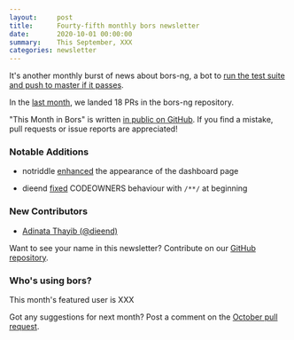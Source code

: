 ```yaml
---
layout:     post
title:      Fourty-fifth monthly bors newsletter
date:       2020-10-01 00:00:00
summary:    This September, XXX
categories: newsletter
---
```


It's another monthly burst of news about bors-ng, a bot to [run the test suite and push to master if it passes](https://github.com/xing/hops/blob/master/.github/PULL_REQUEST_TEMPLATE.md).

In the [last month](https://github.com/bors-ng/bors-ng/pulls?q=is%3Apr+is%3Amerged+closed%3A2020-09-01..2020-09-30),
we landed 18 PRs in the bors-ng repository.

"This Month in Bors" is written [in public on GitHub][GitHub for TMiB].
If you find a mistake, pull requests or issue reports are appreciated!

[GitHub for TMiB]: https://github.com/bors-ng/bors-ng.github.io


### Notable Additions

* notriddle [enhanced](https://github.com/bors-ng/bors-ng/pull/1019) the appearance of the dashboard page

* dieend [fixed](https://github.com/bors-ng/bors-ng/pull/1032) CODEOWNERS behaviour with `/**/` at beginning


### New Contributors

* [Adinata Thayib (@dieend)](https://github.com/dieend)

Want to see your name in this newsletter? Contribute on our [GitHub repository](https://github.com/bors-ng/bors-ng).


### Who's using bors?

This month's featured user is XXX

Got any suggestions for next month?
Post a comment on the [October pull request](https://github.com/bors-ng/bors-ng.github.io/pull/118).
